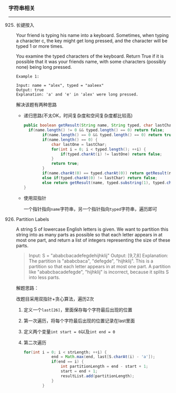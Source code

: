### 字符串相关

---

925. 长键按入

     Your friend is typing his name into a keyboard.  Sometimes, when typing a character c, the key might get long pressed, and the character will be typed 1 or more times.

     You examine the typed characters of the keyboard.  Return True if it is possible that it was your friends name, with some characters (possibly none) being long pressed.

     ```
     Example 1:
     
     Input: name = "alex", typed = "aaleex"
     Output: true
     Explanation: 'a' and 'e' in 'alex' were long pressed.
     ```

     解决该题有两种思路

     - 递归思路(不太OK，时间复杂度和空间复杂度都比较高)

       ```java
       public boolean getResult(String name, String typed, char lastChar) {
         if(name.length() != 0 && typed.length() == 0) return false;
               if(name.length() == 0 && typed.length() == 0) return true;
               if(name.length() == 0) {
                   char lastOne = lastChar;
                   for(int i = 0; i < typed.length(); ++i) {
                       if(typed.charAt(i) != lastOne) return false;
                   }
                   return true;
               }
               if(name.charAt(0) == typed.charAt(0)) return getResult(name.substring(1), typed.substring(1), typed.charAt(0));
               else if(typed.charAt(0) != lastChar) return false;
               else return getResult(name, typed.substring(1), typed.charAt(0));
       }
       ```

     - 使用双指针

       一个指针指向`name`字符串，另一个指针指向`typed`字符串，遍历即可

763. Partition Labels

     A string S of lowercase English letters is given. We want to partition this string into as many parts as possible so that each letter appears in at most one part, and return a list of integers representing the size of these parts.

     > Input: S = "ababcbacadefegdehijhklij"
     > Output: [9,7,8]
     > Explanation:
     > The partition is "ababcbaca", "defegde", "hijhklij".
     > This is a partition so that each letter appears in at most one part.
     > A partition like "ababcbacadefegde", "hijhklij" is incorrect, because it splits S into less parts.

     解题思路：

     改题目采用双指针+贪心算法，遍历2次

     1. 定义一个`last[26]`，里面保存每个字符最后出现的位置

     2. 第一次遍历，将每个字符最后出现的位置记录在last里面

     3. 定义两个变量`int start = 0`以及`int end = 0`

     4. 第二次遍历

        ```java
        for(int i = 0; i < strLength; ++i) {
                    end = Math.max(end, last[S.charAt(i) - 'a']);
                    if(end == i) {
                        int partitionLength = end - start + 1;
                        start = end + 1;
                        resultList.add(partitionLength);
                    }
                }
        ```

